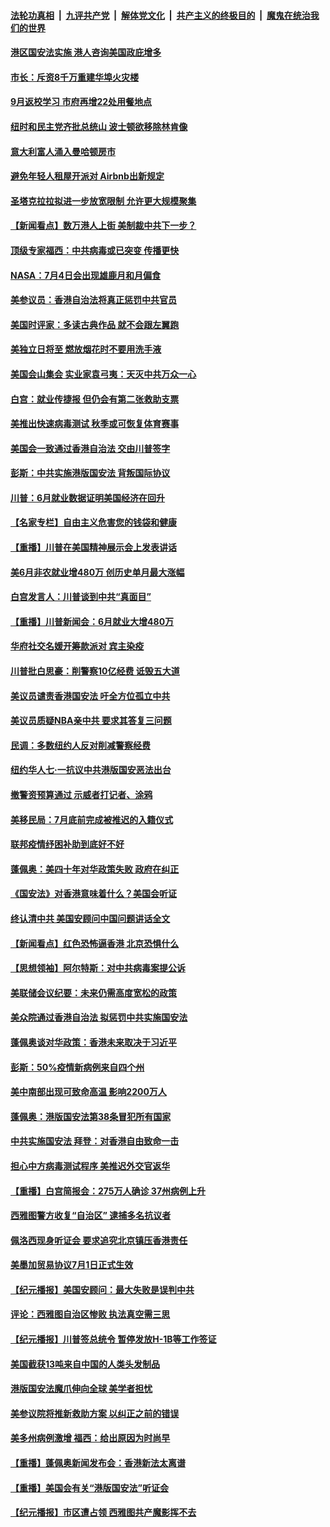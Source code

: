 ####  [法轮功真相](../../../../basic/blob/master/README.md?t=07031331) &nbsp;|&nbsp; [九评共产党](../../../../9ping.md/blob/master/README.md?t=07031331) &nbsp;|&nbsp; [解体党文化](../../../../jtdwh.md/blob/master/README.md?t=07031331)  &nbsp;|&nbsp; [共产主义的终极目的](../../../../gczydzjmd.md/blob/master/README.md?t=07031331) &nbsp;|&nbsp; [魔鬼在统治我们的世界](../../../../mgztzwmdsj.md/blob/master/README.md?t=07031331) 

#### [港区国安法实施  港人咨询美国政庇增多](../pages/nsc412/n12229212.md?t=07031331) 

#### [市长：斥资8千万重建华埠火灾楼](../pages/nsc412/n12229192.md?t=07031331) 

#### [9月返校学习 市府再增22处用餐地点](../pages/nsc412/n12229231.md?t=07031331) 

#### [纽时和民主党齐批总统山  波士顿欲移除林肯像](../pages/nsc412/n12229219.md?t=07031331) 

#### [意大利富人涌入曼哈顿房市](../pages/nsc412/n12229195.md?t=07031331) 

#### [避免年轻人租屋开派对  Airbnb出新规定](../pages/nsc412/n12229401.md?t=07031331) 

#### [圣塔克拉拉拟进一步放宽限制  允许更大规模聚集](../pages/nsc412/n12229274.md?t=07031331) 

#### [【新闻看点】数万港人上街 美制裁中共下一步？](../pages/nsc412/n12227994.md?t=07031331) 

#### [顶级专家福西：中共病毒或已突变 传播更快](../pages/nsc412/n12228898.md?t=07031331) 

#### [NASA：7月4日会出现雄鹿月和月偏食](../pages/nsc412/n12228899.md?t=07031331) 

#### [美参议员：香港自治法将真正惩罚中共官员](../pages/nsc412/n12228696.md?t=07031331) 

#### [美国时评家：多读古典作品 就不会跟左翼跑](../pages/nsc412/n12228838.md?t=07031331) 

#### [美独立日将至 燃放烟花时不要用洗手液](../pages/nsc412/n12228400.md?t=07031331) 

#### [美国会山集会 实业家袁弓夷：天灭中共万众一心](../pages/nsc412/n12228149.md?t=07031331) 

#### [白宫：就业传捷报 但仍会有第二张救助支票](../pages/nsc412/n12228451.md?t=07031331) 

#### [美推出快速病毒测试 秋季或可恢复体育赛事](../pages/nsc412/n12228297.md?t=07031331) 

#### [美国会一致通过香港自治法 交由川普签字](../pages/nsc412/n12228230.md?t=07031331) 

#### [彭斯：中共实施港版国安法 背叛国际协议](../pages/nsc412/n12228135.md?t=07031331) 

#### [川普：6月就业数据证明美国经济在回升](../pages/nsc412/n12228059.md?t=07031331) 

#### [【名家专栏】自由主义危害您的钱袋和健康](../pages/nsc412/n12227823.md?t=07031331) 

#### [【重播】川普在美国精神展示会上发表讲话](../pages/nsc412/n12227943.md?t=07031331) 

#### [美6月非农就业增480万 创历史单月最大涨幅](../pages/nsc412/n12227911.md?t=07031331) 

#### [白宫发言人：川普谈到中共“真面目”](../pages/nsc412/n12227638.md?t=07031331) 

#### [【重播】川普新闻会：6月就业大增480万](../pages/nsc412/n12227778.md?t=07031331) 

#### [华府社交名媛开筹款派对 宾主染疫](../pages/nsc412/n12227449.md?t=07031331) 

#### [川普批白思豪：削警察10亿经费 诋毁五大道](../pages/nsc412/n12226360.md?t=07031331) 

#### [美议员谴责香港国安法 吁全方位孤立中共](../pages/nsc412/n12227173.md?t=07031331) 

#### [美议员质疑NBA亲中共 要求其答复三问题](../pages/nsc412/n12226782.md?t=07031331) 

#### [民调：多数纽约人反对削减警察经费](../pages/nsc412/n12226365.md?t=07031331) 

#### [纽约华人七‧一抗议中共港版国安恶法出台](../pages/nsc412/n12226352.md?t=07031331) 

#### [撤警资预算通过 示威者打记者、涂鸦](../pages/nsc412/n12226317.md?t=07031331) 

#### [美移民局：7月底前完成被推迟的入籍仪式](../pages/nsc412/n12226333.md?t=07031331) 

#### [联邦疫情纾困补助到底好不好](../pages/nsc412/n12226379.md?t=07031331) 

#### [蓬佩奥：美四十年对华政策失败 政府在纠正](../pages/nsc412/n12226169.md?t=07031331) 

#### [《国安法》对香港意味着什么？美国会听证](../pages/nsc412/n12225932.md?t=07031331) 

#### [终认清中共 美国安顾问中国问题讲话全文](../pages/nsc412/n12225398.md?t=07031331) 

#### [【新闻看点】红色恐怖逼香港 北京恐惧什么](../pages/nsc412/n12225821.md?t=07031331) 

#### [【思想领袖】阿尔特斯：对中共病毒案提公诉](../pages/nsc412/n12132039.md?t=07031331) 

#### [美联储会议纪要：未来仍需高度宽松的政策](../pages/nsc412/n12225944.md?t=07031331) 

#### [美众院通过香港自治法 拟惩罚中共实施国安法](../pages/nsc412/n12225765.md?t=07031331) 

#### [蓬佩奥谈对华政策：香港未来取决于习近平](../pages/nsc412/n12225535.md?t=07031331) 

#### [彭斯：50%疫情新病例来自四个州](../pages/nsc412/n12225661.md?t=07031331) 

#### [美中南部出现可致命高温 影响2200万人](../pages/nsc412/n12225509.md?t=07031331) 

#### [蓬佩奥：港版国安法第38条冒犯所有国家](../pages/nsc412/n12225492.md?t=07031331) 

#### [中共实施国安法 拜登：对香港自由致命一击](../pages/nsc412/n12225488.md?t=07031331) 

#### [担心中方病毒测试程序 美推迟外交官返华](../pages/nsc412/n12225504.md?t=07031331) 

#### [【重播】白宫简报会：275万人确诊 37州病例上升](../pages/nsc412/n12225524.md?t=07031331) 

#### [西雅图警方收复“自治区” 逮捕多名抗议者](../pages/nsc412/n12225413.md?t=07031331) 

#### [佩洛西现身听证会 要求追究北京镇压香港责任](../pages/nsc412/n12225292.md?t=07031331) 

#### [美墨加贸易协议7月1日正式生效](../pages/nsc412/n12225352.md?t=07031331) 

#### [【纪元播报】美国安顾问：最大失败是误判中共](../pages/nsc412/n12225244.md?t=07031331) 

#### [评论：西雅图自治区惨败 执法真空需三思](../pages/nsc412/n12222690.md?t=07031331) 

#### [【纪元播报】川普签总统令 暂停发放H-1B等工作签证](../pages/nsc412/n12225208.md?t=07031331) 

#### [美国截获13吨来自中国的人类头发制品](../pages/nsc412/n12225251.md?t=07031331) 

#### [港版国安法魔爪伸向全球 美学者担忧](../pages/nsc412/n12225012.md?t=07031331) 

#### [美参议院将推新救助方案 以纠正之前的错误](../pages/nsc412/n12224957.md?t=07031331) 

#### [美多州病例激增 福西：给出原因为时尚早](../pages/nsc412/n12224710.md?t=07031331) 

#### [【重播】蓬佩奥新闻发布会：香港新法太离谱](../pages/nsc412/n12224924.md?t=07031331) 

#### [【重播】美国会有关“港版国安法”听证会](../pages/nsc412/n12223128.md?t=07031331) 

#### [【纪元播报】市区遭占领 西雅图共产魔影挥不去](../pages/nsc412/n12224840.md?t=07031331) 

